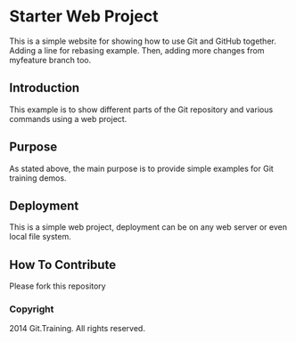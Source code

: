 # Starter Web Project

This is a simple website for showing how to use Git and GitHub together. Adding a line for rebasing example. Then, adding more changes from myfeature branch too.

## Introduction

This example is to show different parts of the Git repository and various commands using a web project.

## Purpose

As stated above, the main purpose is to provide simple examples for Git training demos.

## Deployment

This is a simple web project, deployment can be on any web server or even local file system.

## How To Contribute

Please fork this repository

### Copyright

2014 Git.Training. All rights reserved.